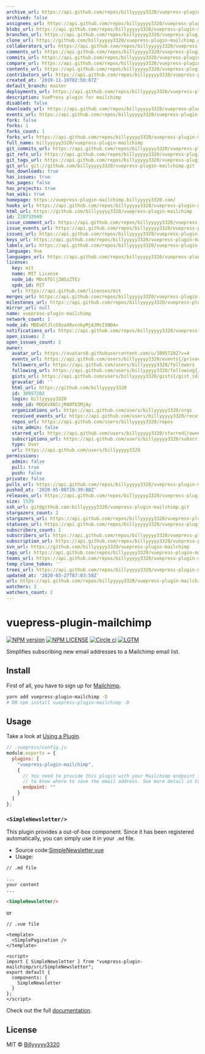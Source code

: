 ```yaml
---
archive_url: https://api.github.com/repos/billyyyyy3320/vuepress-plugin-mailchimp/{archive_format}{/ref}
archived: false
assignees_url: https://api.github.com/repos/billyyyyy3320/vuepress-plugin-mailchimp/assignees{/user}
blobs_url: https://api.github.com/repos/billyyyyy3320/vuepress-plugin-mailchimp/git/blobs{/sha}
branches_url: https://api.github.com/repos/billyyyyy3320/vuepress-plugin-mailchimp/branches{/branch}
clone_url: https://github.com/billyyyyy3320/vuepress-plugin-mailchimp.git
collaborators_url: https://api.github.com/repos/billyyyyy3320/vuepress-plugin-mailchimp/collaborators{/collaborator}
comments_url: https://api.github.com/repos/billyyyyy3320/vuepress-plugin-mailchimp/comments{/number}
commits_url: https://api.github.com/repos/billyyyyy3320/vuepress-plugin-mailchimp/commits{/sha}
compare_url: https://api.github.com/repos/billyyyyy3320/vuepress-plugin-mailchimp/compare/{base}...{head}
contents_url: https://api.github.com/repos/billyyyyy3320/vuepress-plugin-mailchimp/contents/{+path}
contributors_url: https://api.github.com/repos/billyyyyy3320/vuepress-plugin-mailchimp/contributors
created_at: '2019-11-10T02:50:07Z'
default_branch: master
deployments_url: https://api.github.com/repos/billyyyyy3320/vuepress-plugin-mailchimp/deployments
description: VuePress plugin for mailchimp
disabled: false
downloads_url: https://api.github.com/repos/billyyyyy3320/vuepress-plugin-mailchimp/downloads
events_url: https://api.github.com/repos/billyyyyy3320/vuepress-plugin-mailchimp/events
fork: false
forks: 1
forks_count: 1
forks_url: https://api.github.com/repos/billyyyyy3320/vuepress-plugin-mailchimp/forks
full_name: billyyyyy3320/vuepress-plugin-mailchimp
git_commits_url: https://api.github.com/repos/billyyyyy3320/vuepress-plugin-mailchimp/git/commits{/sha}
git_refs_url: https://api.github.com/repos/billyyyyy3320/vuepress-plugin-mailchimp/git/refs{/sha}
git_tags_url: https://api.github.com/repos/billyyyyy3320/vuepress-plugin-mailchimp/git/tags{/sha}
git_url: git://github.com/billyyyyy3320/vuepress-plugin-mailchimp.git
has_downloads: true
has_issues: true
has_pages: false
has_projects: true
has_wiki: true
homepage: https://vuepress-plugin-mailchimp.billyyyyy3320.com/
hooks_url: https://api.github.com/repos/billyyyyy3320/vuepress-plugin-mailchimp/hooks
html_url: https://github.com/billyyyyy3320/vuepress-plugin-mailchimp
id: 220732940
issue_comment_url: https://api.github.com/repos/billyyyyy3320/vuepress-plugin-mailchimp/issues/comments{/number}
issue_events_url: https://api.github.com/repos/billyyyyy3320/vuepress-plugin-mailchimp/issues/events{/number}
issues_url: https://api.github.com/repos/billyyyyy3320/vuepress-plugin-mailchimp/issues{/number}
keys_url: https://api.github.com/repos/billyyyyy3320/vuepress-plugin-mailchimp/keys{/key_id}
labels_url: https://api.github.com/repos/billyyyyy3320/vuepress-plugin-mailchimp/labels{/name}
language: Vue
languages_url: https://api.github.com/repos/billyyyyy3320/vuepress-plugin-mailchimp/languages
license:
  key: mit
  name: MIT License
  node_id: MDc6TGljZW5zZTEz
  spdx_id: MIT
  url: https://api.github.com/licenses/mit
merges_url: https://api.github.com/repos/billyyyyy3320/vuepress-plugin-mailchimp/merges
milestones_url: https://api.github.com/repos/billyyyyy3320/vuepress-plugin-mailchimp/milestones{/number}
mirror_url: null
name: vuepress-plugin-mailchimp
network_count: 1
node_id: MDEwOlJlcG9zaXRvcnkyMjA3MzI5NDA=
notifications_url: https://api.github.com/repos/billyyyyy3320/vuepress-plugin-mailchimp/notifications{?since,all,participating}
open_issues: 2
open_issues_count: 2
owner:
  avatar_url: https://avatars0.githubusercontent.com/u/38957202?v=4
  events_url: https://api.github.com/users/billyyyyy3320/events{/privacy}
  followers_url: https://api.github.com/users/billyyyyy3320/followers
  following_url: https://api.github.com/users/billyyyyy3320/following{/other_user}
  gists_url: https://api.github.com/users/billyyyyy3320/gists{/gist_id}
  gravatar_id: ''
  html_url: https://github.com/billyyyyy3320
  id: 38957202
  login: billyyyyy3320
  node_id: MDQ6VXNlcjM4OTU3MjAy
  organizations_url: https://api.github.com/users/billyyyyy3320/orgs
  received_events_url: https://api.github.com/users/billyyyyy3320/received_events
  repos_url: https://api.github.com/users/billyyyyy3320/repos
  site_admin: false
  starred_url: https://api.github.com/users/billyyyyy3320/starred{/owner}{/repo}
  subscriptions_url: https://api.github.com/users/billyyyyy3320/subscriptions
  type: User
  url: https://api.github.com/users/billyyyyy3320
permissions:
  admin: false
  pull: true
  push: false
private: false
pulls_url: https://api.github.com/repos/billyyyyy3320/vuepress-plugin-mailchimp/pulls{/number}
pushed_at: '2020-05-08T19:39:08Z'
releases_url: https://api.github.com/repos/billyyyyy3320/vuepress-plugin-mailchimp/releases{/id}
size: 1539
ssh_url: git@github.com:billyyyyy3320/vuepress-plugin-mailchimp.git
stargazers_count: 2
stargazers_url: https://api.github.com/repos/billyyyyy3320/vuepress-plugin-mailchimp/stargazers
statuses_url: https://api.github.com/repos/billyyyyy3320/vuepress-plugin-mailchimp/statuses/{sha}
subscribers_count: 1
subscribers_url: https://api.github.com/repos/billyyyyy3320/vuepress-plugin-mailchimp/subscribers
subscription_url: https://api.github.com/repos/billyyyyy3320/vuepress-plugin-mailchimp/subscription
svn_url: https://github.com/billyyyyy3320/vuepress-plugin-mailchimp
tags_url: https://api.github.com/repos/billyyyyy3320/vuepress-plugin-mailchimp/tags
teams_url: https://api.github.com/repos/billyyyyy3320/vuepress-plugin-mailchimp/teams
temp_clone_token: ''
trees_url: https://api.github.com/repos/billyyyyy3320/vuepress-plugin-mailchimp/git/trees{/sha}
updated_at: '2020-03-27T07:03:50Z'
url: https://api.github.com/repos/billyyyyy3320/vuepress-plugin-mailchimp
watchers: 2
watchers_count: 2
---
```


# vuepress-plugin-mailchimp

[![NPM version](https://img.shields.io/npm/v/vuepress-plugin-mailchimp)](https://www.npmjs.com/package/vuepress-plugin-mailchimp)
[![NPM LICENSE](https://badgen.net/npm/license/vuepress-plugin-mailchimp)](https://github.com/newsbielt703/vuepress-plugin-mailchimp/blob/master/LICENSE)
[![Circle ci](https://badgen.net/circleci/github/newsbielt703/vuepress-plugin-mailchimp)](https://circleci.com/gh/newsbielt703/workflows/vuepress-plugin-mailchimp)
[![LGTM](https://badgen.net/lgtm/grade/g/newsbielt703/vuepress-plugin-mailchimp)](https://lgtm.com/projects/g/newsbielt703/vuepress-plugin-mailchimp)

Simplifies subscribing new email addresses to a Mailchimp email list.

## Install

First of all, you have to sign up for [Mailchimp](https://mailchimp.com/).

```bash
yarn add vuepress-plugin-mailchimp -D
# OR npm install vuepress-plugin-mailchimp -D
```

## Usage

Take a look at [Using a Plugin](https://vuepress.vuejs.org/plugin/using-a-plugin.html).

```javascript
// .vuepress/config.js
module.exports = {
  plugins: [
    "vuepress-plugin-mailchimp",
    {
      // You need to provide this plugin with your Mailchimp endpoint in order for it
      // to know where to save the email address. See more detail in Config section.
      endpoint: ""
    }
  ]
};
```

### `<SimpleNewsletter/>`

This plugin provides a out-of-box component. Since it has been registered automatically, you can simply use it in your `.md` file.

- Source code:[SimpleNewsletter.vue](https://github.com/newsbielt703/vuepress-plugin-mailchimp/blob/master/src/SimpleNewsletter.vue)
- Usage:

```md
// .md file

...
your content
...

<SimpleNewsletter/>
```

or

```vue
// .vue file

<template>
  <SimplePagination />
</template>

<script>
import { SimpleNewsletter } from "vuepress-plugin-mailchimp/src/SimpleNewsletter";
export default {
  components: {
    SimpleNewsletter
  }
};
</script>
```

Check out the full [documentation](https://vuepress-plugin-mailchimp.billyyyyy3320.com/).

## License

MIT © [Billyyyyy3320](https://github.com/newsbielt703)
